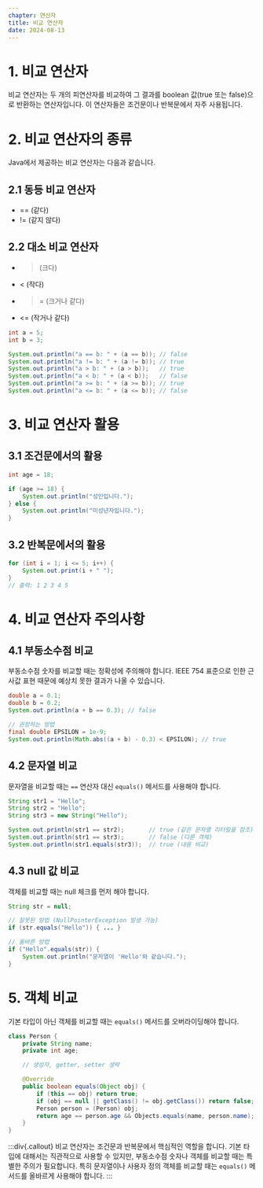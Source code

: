 ```yaml
---
chapter: 연산자
title: 비교 연산자
date: 2024-08-13
---
```

# 1. 비교 연산자
비교 연산자는 두 개의 피연산자를 비교하여 그 결과를 boolean 값(true 또는 false)으로 반환하는 연산자입니다. 이 연산자들은 조건문이나 반복문에서 자주 사용됩니다.

# 2. 비교 연산자의 종류
Java에서 제공하는 비교 연산자는 다음과 같습니다.

## 2.1 동등 비교 연산자
- == (같다)
- != (같지 않다)

## 2.2 대소 비교 연산자
- > (크다)
- < (작다)
- >= (크거나 같다)
- <= (작거나 같다)
```java
int a = 5;
int b = 3;

System.out.println("a == b: " + (a == b)); // false
System.out.println("a != b: " + (a != b)); // true
System.out.println("a > b: " + (a > b));   // true
System.out.println("a < b: " + (a < b));   // false
System.out.println("a >= b: " + (a >= b)); // true
System.out.println("a <= b: " + (a <= b)); // false
```

# 3. 비교 연산자 활용
## 3.1 조건문에서의 활용
```java
int age = 18;

if (age >= 18) {
    System.out.println("성인입니다.");
} else {
    System.out.println("미성년자입니다.");
}
```

## 3.2 반복문에서의 활용
```java
for (int i = 1; i <= 5; i++) {
    System.out.print(i + " ");
}
// 출력: 1 2 3 4 5
```

# 4. 비교 연산자 주의사항
## 4.1 부동소수점 비교
부동소수점 숫자를 비교할 때는 정확성에 주의해야 합니다. IEEE 754 표준으로 인한 근사값 표현 때문에 예상치 못한 결과가 나올 수 있습니다.

```java
double a = 0.1;
double b = 0.2;
System.out.println(a + b == 0.3); // false

// 권장하는 방법
final double EPSILON = 1e-9;
System.out.println(Math.abs((a + b) - 0.3) < EPSILON); // true
```

## 4.2 문자열 비교
문자열을 비교할 때는 `==` 연산자 대신 `equals()` 메서드를 사용해야 합니다.

```java
String str1 = "Hello";
String str2 = "Hello";
String str3 = new String("Hello");

System.out.println(str1 == str2);       // true (같은 문자열 리터럴을 참조)
System.out.println(str1 == str3);       // false (다른 객체)
System.out.println(str1.equals(str3));  // true (내용 비교)
```

## 4.3 null 값 비교
객체를 비교할 때는 null 체크를 먼저 해야 합니다.

```java
String str = null;

// 잘못된 방법 (NullPointerException 발생 가능)
if (str.equals("Hello")) { ... }

// 올바른 방법
if ("Hello".equals(str)) {
    System.out.println("문자열이 'Hello'와 같습니다.");
}
```

# 5. 객체 비교
기본 타입이 아닌 객체를 비교할 때는 `equals()` 메서드를 오버라이딩해야 합니다.

```java
class Person {
    private String name;
    private int age;

    // 생성자, getter, setter 생략

    @Override
    public boolean equals(Object obj) {
        if (this == obj) return true;
        if (obj == null || getClass() != obj.getClass()) return false;
        Person person = (Person) obj;
        return age == person.age && Objects.equals(name, person.name);
    }
}
```

:::div{.callout}
비교 연산자는 조건문과 반복문에서 핵심적인 역할을 합니다. 기본 타입에 대해서는 직관적으로 사용할 수 있지만, 부동소수점 숫자나 객체를 비교할 때는 특별한 주의가 필요합니다. 특히 문자열이나 사용자 정의 객체를 비교할 때는 `equals()` 메서드를 올바르게 사용해야 합니다.
:::